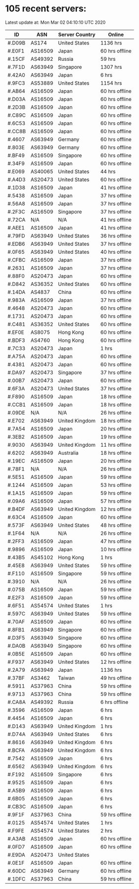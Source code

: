 # 105 recent servers:

Latest update at: Mon Mar 02 04:10:10 UTC 2020

| ID | ASN | Server Country | Online |
| -- | --- | -------------- | ------ |
| #.D09B | AS174 | United States | 1136 hrs |
| #.E0F1 | AS16509 | Japan | 60 hrs offline |
| #.15CF | AS49392 | Russia | 59 hrs |
| #.7F1D | AS63949 | Singapore | 1307 hrs |
| #.42A0 | AS63949 | Japan | 6 hrs |
| #.9FC3 | AS53889 | United States | 1154 hrs |
| #.AB64 | AS16509 | Japan | 60 hrs offline |
| #.D03A | AS16509 | Japan | 60 hrs offline |
| #.2D3B | AS16509 | Japan | 60 hrs offline |
| #.C89C | AS16509 | Japan | 60 hrs offline |
| #.6C53 | AS16509 | Japan | 60 hrs offline |
| #.CC8B | AS16509 | Japan | 60 hrs offline |
| #.4607 | AS63949 | Germany | 60 hrs offline |
| #.803E | AS63949 | Germany | 60 hrs offline |
| #.BF49 | AS16509 | Singapore | 60 hrs offline |
| #.34F9 | AS16509 | Japan | 60 hrs offline |
| #.E069 | AS40065 | United States | 44 hrs |
| #.A4D3 | AS20473 | United States | 60 hrs offline |
| #.1D38 | AS16509 | Japan | 41 hrs offline |
| #.5438 | AS16509 | Japan | 37 hrs offline |
| #.56A8 | AS16509 | Japan | 37 hrs offline |
| #.2F3C | AS16509 | Singapore | 37 hrs offline |
| #.72CA | N/A | N/A | 41 hrs offline |
| #.AEE1 | AS16509 | Japan | 41 hrs offline |
| #.79FD | AS63949 | United States | 36 hrs offline |
| #.EDB6 | AS63949 | United States | 37 hrs offline |
| #.0F65 | AS63949 | United States | 40 hrs offline |
| #.CFBC | AS16509 | Japan | 37 hrs offline |
| #.2631 | AS16509 | Japan | 37 hrs offline |
| #.88F0 | AS20473 | Japan | 60 hrs offline |
| #.D842 | AS36352 | United States | 60 hrs offline |
| #.14DA | AS4837 | China | 60 hrs offline |
| #.983A | AS16509 | Japan | 37 hrs offline |
| #.4648 | AS20473 | Japan | 60 hrs offline |
| #.1731 | AS20473 | Japan | 60 hrs offline |
| #.C481 | AS36352 | United States | 60 hrs offline |
| #.EF0E | AS8075 | Hong Kong | 60 hrs offline |
| #.BDF3 | AS4760 | Hong Kong | 60 hrs offline |
| #.7C33 | AS20473 | Japan | 1 hrs |
| #.A75A | AS20473 | Japan | 60 hrs offline |
| #.4381 | AS20473 | Japan | 60 hrs offline |
| #.DA97 | AS20473 | Singapore | 37 hrs offline |
| #.00B7 | AS20473 | Japan | 60 hrs offline |
| #.6F3A | AS20473 | United States | 37 hrs offline |
| #.F890 | AS16509 | Japan | 18 hrs offline |
| #.CCB1 | AS16509 | Japan | 18 hrs offline |
| #.09DE | N/A | N/A | 26 hrs offline |
| #.E702 | AS63949 | United Kingdom | 18 hrs offline |
| #.7A54 | AS16509 | Japan | 20 hrs offline |
| #.3EB2 | AS16509 | Japan | 19 hrs offline |
| #.9030 | AS63949 | United Kingdom | 11 hrs offline |
| #.6202 | AS63949 | Australia | 18 hrs offline |
| #.19EC | AS16509 | Japan | 20 hrs offline |
| #.78F1 | N/A | N/A | 26 hrs offline |
| #.5E51 | AS16509 | Japan | 59 hrs offline |
| #.1244 | AS16509 | Japan | 53 hrs offline |
| #.1A15 | AS16509 | Japan | 59 hrs offline |
| #.09A6 | AS16509 | Japan | 57 hrs offline |
| #.B4DF | AS63949 | United Kingdom | 12 hrs offline |
| #.63C4 | AS16509 | Japan | 60 hrs offline |
| #.573F | AS63949 | United States | 48 hrs offline |
| #.1F64 | N/A | N/A | 26 hrs offline |
| #.2FF3 | AS16509 | Japan | 47 hrs offline |
| #.9896 | AS16509 | Japan | 10 hrs offline |
| #.43B5 | AS45102 | Hong Kong | 1 hrs |
| #.45E8 | AS63949 | United States | 59 hrs offline |
| #.F110 | AS16509 | Singapore | 59 hrs offline |
| #.3910 | N/A | N/A | 26 hrs offline |
| #.075B | AS16509 | Japan | 59 hrs offline |
| #.E2F3 | AS16509 | Japan | 59 hrs offline |
| #.6F51 | AS54574 | United States | 1 hrs |
| #.597C | AS63949 | United States | 59 hrs offline |
| #.70AF | AS16509 | Japan | 60 hrs offline |
| #.8FB1 | AS63949 | Singapore | 60 hrs offline |
| #.D3F5 | AS63949 | Singapore | 60 hrs offline |
| #.DA0B | AS63949 | Singapore | 60 hrs offline |
| #.0B5E | AS16509 | Japan | 60 hrs offline |
| #.F937 | AS63949 | United States | 12 hrs offline |
| #.2A79 | AS63949 | Japan | 1136 hrs |
| #.37BF | AS3462 | Taiwan | 49 hrs offline |
| #.5911 | AS37963 | China | 59 hrs offline |
| #.9713 | AS37963 | China | 59 hrs offline |
| #.CA8A | AS49392 | Russia | 6 hrs offline |
| #.3596 | AS16509 | Japan | 6 hrs |
| #.4454 | AS16509 | Japan | 6 hrs |
| #.D143 | AS63949 | United Kingdom | 1 hrs |
| #.D74A | AS63949 | United States | 6 hrs |
| #.8616 | AS63949 | United Kingdom | 6 hrs |
| #.BCFA | AS63949 | United Kingdom | 6 hrs |
| #.7542 | AS16509 | Japan | 6 hrs |
| #.6562 | AS63949 | United Kingdom | 6 hrs |
| #.F192 | AS16509 | Singapore | 6 hrs |
| #.9525 | AS16509 | Japan | 6 hrs |
| #.A5B9 | AS16509 | Japan | 6 hrs |
| #.6B05 | AS16509 | Japan | 6 hrs |
| #.CB3C | AS16509 | Japan | 6 hrs |
| #.9F1F | AS37963 | China | 59 hrs offline |
| #.0125 | AS54574 | United States | 1 hrs |
| #.F9FE | AS54574 | United States | 2 hrs |
| #.A3AB | AS16509 | Japan | 60 hrs offline |
| #.0FD7 | AS16509 | Japan | 60 hrs offline |
| #.E9DA | AS20473 | United States | |
| #.0E1F | AS16509 | Japan | 60 hrs offline |
| #.60DC | AS63949 | Germany | 60 hrs offline |
| #.1DFC | AS37963 | China | 59 hrs offline |

